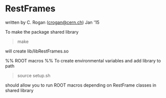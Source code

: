 RestFrames
==========

written by C. Rogan (crogan@cern.ch) Jan '15

To make the package shared library

> make

will create lib/libRestFrames.so

%% ROOT macros %%
To create environmental variables and
add library to path

> source setup.sh

should allow you to run ROOT macros depending 
on RestFrame classes in shared library
